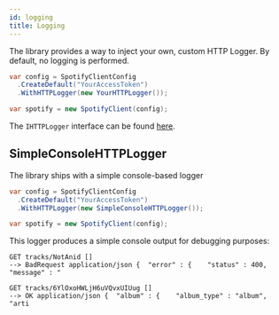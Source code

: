 ```yaml
---
id: logging
title: Logging
---
```


The library provides a way to inject your own, custom HTTP Logger. By default, no logging is performed.

```csharp
var config = SpotifyClientConfig
  .CreateDefault("YourAccessToken")
  .WithHTTPLogger(new YourHTTPLogger());

var spotify = new SpotifyClient(config);
```

The `IHTTPLogger` interface can be found [here](https://github.com/JohnnyCrazy/SpotifyAPI-NET/blob/master/SpotifyAPI.Web/Http/Interfaces/IHTTPLogger.cs).

## SimpleConsoleHTTPLogger

The library ships with a simple console-based logger

```csharp
var config = SpotifyClientConfig
  .CreateDefault("YourAccessToken")
  .WithHTTPLogger(new SimpleConsoleHTTPLogger());

var spotify = new SpotifyClient(config);
```

This logger produces a simple console output for debugging purposes:

```text
GET tracks/NotAnid []
--> BadRequest application/json {  "error" : {    "status" : 400,    "message" : "

GET tracks/6YlOxoHWLjH6uVQvxUIUug []
--> OK application/json {  "album" : {    "album_type" : "album",    "arti
```
